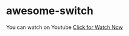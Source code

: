 # awesome-switch

You can watch on Youtube 
<a href="https://youtu.be/AZGHuDiQTJ8" target="_blank">Click for Watch Now</a> 
